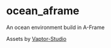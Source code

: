 # ocean_aframe
An ocean environment build in A-Frame

Assets by [Vaptor-Studio](https://sketchfab.com/VapTor/models)